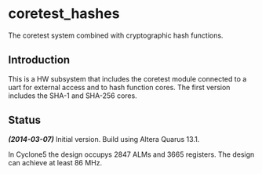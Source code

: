 coretest_hashes
===============

The coretest system combined with cryptographic hash functions.

## Introduction ##
This is a HW subsystem that includes the coretest module connected to a
uart for external access and to hash function cores. The first version
includes the SHA-1 and SHA-256 cores.

## Status ##
***(2014-03-07)***
Initial version. Build using Altera Quarus 13.1.

In Cyclone5 the design occupys 2847 ALMs and 3665 registers. The design
can achieve at least 86 MHz.


